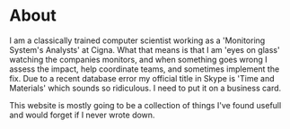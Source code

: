 # About

I am a classically trained computer scientist working as a 'Monitoring System's Analysts' at Cigna.
What that means is that I am 'eyes on glass' watching the companies monitors, and when something goes wrong I assess the impact, help coordinate teams, and sometimes implement the fix.
Due to a recent database error my official title in Skype is 'Time and Materials' which sounds so ridiculous. I need to put it on a business card.


This website is mostly going to be a collection of things I've found usefull and would forget if I never wrote down.
